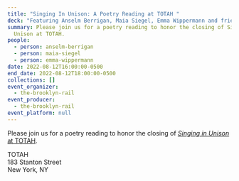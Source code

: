 ```yaml
---
title: "Singing In Unison: A Poetry Reading at TOTAH "
deck: "Featuring Anselm Berrigan, Maia Siegel, Emma Wippermann and friends "
summary: Please join us for a poetry reading to honor the closing of Singing in
  Unison at TOTAH.
people:
  - person: anselm-berrigan
  - person: maia-siegel
  - person: emma-wippermann
date: 2022-08-12T16:00:00-0500
end_date: 2022-08-12T18:00:00-0500
collections: []
event_organizer:
  - the-brooklyn-rail
event_producer:
  - the-brooklyn-rail
event_platform: null
---
```

Please join us for a poetry reading to honor the closing of [*Singing in Unison* at TOTAH](https://www.davidtotah.com/exhibitions).

TOTAH\
183 Stanton Street\
New York, NY